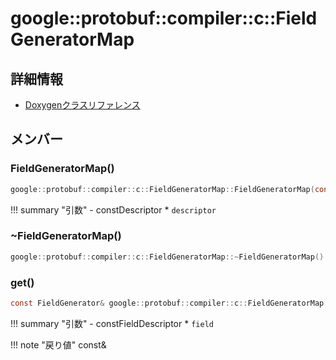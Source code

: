# google::protobuf::compiler::c::FieldGeneratorMap



## 詳細情報

- [Doxygenクラスリファレンス](https://lang-ship.com/reference/ESP32/latest/classgoogle_1_1protobuf_1_1compiler_1_1c_1_1_field_generator_map.html)

## メンバー

### FieldGeneratorMap()



```c
google::protobuf::compiler::c::FieldGeneratorMap::FieldGeneratorMap(const Descriptor *descriptor)
```

!!! summary "引数"
	- constDescriptor * `descriptor` 



### ~FieldGeneratorMap()



```c
google::protobuf::compiler::c::FieldGeneratorMap::~FieldGeneratorMap()
```



### get()



```c
const FieldGenerator& google::protobuf::compiler::c::FieldGeneratorMap::get(const FieldDescriptor *field) const
```

!!! summary "引数"
	- constFieldDescriptor * `field` 

!!! note "戻り値"
	const&



